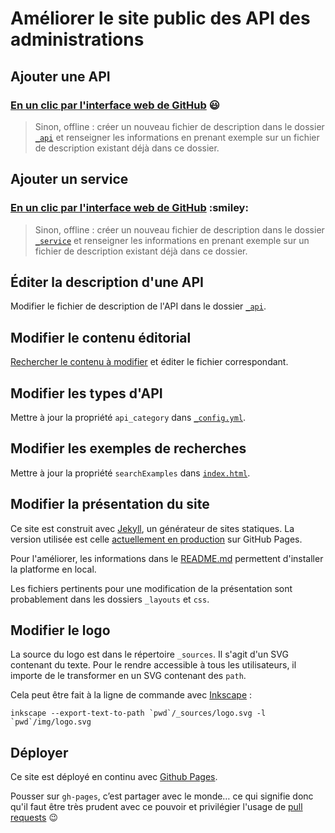 # Améliorer le site public des API des administrations


## Ajouter une API

### [En un clic par l'interface web de GitHub](https://github.com/sgmap/api.gouv.fr/new/gh-pages/_api?filename=_api/nom_api.md&value=---%0Dtitle%3A+Nom+API+%23nom+de+l%27API%0D%0Atagline%3A+Mission+de+l%27API+%23+description+courte+de+l%27API%0D%0Adoc_tech%3A+http%3A%2F%2Fdoc.api.com+%23+lien+vers+la+documentation+technique+de+l%27API%0D%0Aaccess_link%3A+http%3A%2F%2Fregistration.api.com+%23+lien+vers+la+page+d%27enregistrement+de+l%27API+%7C+optionnel%0D%0Adomain%3A+http%3A%2F%2Fapi.com+%23+lien+vers+le+domain+de+l%27API%0D%0Acontract%3A+OUVERT+sous+contrat+%23+type+de+contrat+%28OUVERT%2C+OUVERT+sous+contrat%29%0D%0Aopenapi_definition%3A+https%3A%2F%2Fhost.fr%2Fapi-def.yaml+%7C+optionnel%0D%0Aclients%3A+%23+liste+des+personnes+pouvant+utiliser+l%27API%0D%0A++-+client1%0D%0A++-+client2%0D%0Astat%3A+%23+lien+vers+les+statistiques%0D%0A++lastXdays%3A+30+%23+dur%C3%A9e+du%0D%0A++url%3A+https%3A%2F%2Fhost.fr%2Fdata%0D%0A++label%3A+Pi%C3%A8ces+justificatives+d%C3%A9mat%C3%A9rialis%C3%A9es+%23+description+m%C3%A9tier+de+chaque+appel%0D%0Apartners%3A+%23+liste+des+partenaires%0D%0A++-+Partenaire1%0D%0A++-+Partenaire2%0D%0Aowner%3A+DINSIC+%23+organisme+g%C3%A9rant+l%27API%0D%0Acategory%3A+confidential+%23+type+de+donn%C3%A9e%2C+voir+le+champs+id+dans+le+fichier+_config%0D%0Akeywords%3A+%23+liste+des+mots+cl%C3%A9s+utilis%C3%A9s+lors+de+la+recherche%0D%0A++-+toto%0D%0A++-+tutu%0D%0A++-+titi%0D%0Alogo%3A+%23+URL+vers+un+logo+de+l%27API+%7C+optionnel%0D%0A---%0D%0A%0D%0A%23%23+Description+de+l%27API%0D%0A%0D%0ATexte+libre+au+format+%5BMarkdown%5D%28http%3A%2F%2Fricostacruz.com%2Fcheatsheets%2Fmarkdown.html%29.%0D%0A%0D%0AMerci+de+ne+pas+utiliser+le+le+premier+niveau+de+titre+%60h1%60+car+il+est+r%C3%A9serv%C3%A9.%0D%0A%0D%0A%23%23+Rappel%0D%0A%0D%0A-+%5B+%5D+Modifier+le+nom+du+fichier+%60nom_api.md%60+dans+le+champ+ci-dessus.%0D%0A-+%5B+%5D+Cr%C3%A9er+une+nouvelle+branche+pour+l%27ajout+de+ce+fichier%2C+et+la+nommer+du+m%C3%AAme+nom+que+le+fichier+%60nom_api%60.%0D%0A-+%5B+%5D+Ouvrir+une+pull+request+pour+valider+l%27int%C3%A9gration.%0D%0A-+%5B+%5D+Effacer+ce+texte+une+fois+que+vous+l%27avez+lu) :smiley:

> Sinon, offline : créer un nouveau fichier de description dans le dossier [`_api`](https://github.com/sgmap/api.gouv.fr/tree/gh-pages/_api) et renseigner les informations en prenant exemple sur un fichier de description existant déjà dans ce dossier.


## Ajouter un service

### [En un clic par l'interface web de GitHub](https://github.com/sgmap/api.gouv.fr/new/gh-pages/_service?filename=_service/nom_service.md&value=---%0d%0aname%3a+Mon+Super+Service++%23+texte+libre%0d%0alink%3a+https%3a%2f%2fmon-super-service.fr%0d%0adescription%3a+Une+phrase+devrait+suffire+%c3%a0+pr%c3%a9senter+ce+service.+%23+%c3%a9vitez+de+r%c3%a9p%c3%a9ter+le+nom+du+service%2c+il+sera+indiqu%c3%a9+imm%c3%a9diatement+%c3%a0+c%c3%b4t%c3%a9%0d%0aapi%3a++%23+lister+toutes+les+API+r%c3%a9f%c3%a9renc%c3%a9es+dans+api.gouv.fr+et+utilis%c3%a9es+par+le+service%0d%0a+-+G%c3%a9oAPI++%23+utiliser+le+nom+de+l%27API%0d%0ascreenshot%3a+mon-super-service.jpg++%23+nom+de+fichier+relatif+au+dossier+%2fimg%0d%0a---%0d%0a%0d%0a%23%23+Description+du+service%0d%0a%0d%0aTexte+libre+au+format+%5bMarkdown%5d(http%3a%2f%2fricostacruz.com%2fcheatsheets%2fmarkdown.html).%0d%0a%0d%0a%0d%0a%23%23+Rappel%0d%0a%0d%0a-+%5b+%5d+Modifier+le+nom+du+fichier+%60nom_service.md%60+dans+le+champ+ci-dessus.%0d%0a-+%5b+%5d+Cr%c3%a9er+une+nouvelle+branche+pour+l%27ajout+de+ce+fichier%2c+et+la+nommer+du+m%c3%aame+nom+que+le+fichier+%60nom_service%60.%0d%0a-+%5b+%5d+Ouvrir+une+pull+request+pour+valider+l%27int%c3%a9gration.%0d%0a-+%5b+%5d+Effacer+ce+texte+une+fois+que+vous+l%27avez+lu%0d%0a) :smiley:

> Sinon, offline : créer un nouveau fichier de description dans le dossier [`_service`](https://github.com/sgmap/api.gouv.fr/tree/gh-pages/_service) et renseigner les informations en prenant exemple sur un fichier de description existant déjà dans ce dossier.


## Éditer la description d'une API

Modifier le fichier de description de l'API dans le dossier [`_api`](https://github.com/sgmap/api.gouv.fr/tree/gh-pages/_api).


## Modifier le contenu éditorial

[Rechercher le contenu à modifier](https://github.com/sgmap/api.gouv.fr/search?q=contenu+à+modifier&type=Code) et éditer le fichier correspondant.


## Modifier les types d'API

Mettre à jour la propriété `api_category` dans [`_config.yml`](https://github.com/sgmap/api.gouv.fr/tree/gh-pages/_config.yml).

## Modifier les exemples de recherches

Mettre à jour la propriété `searchExamples` dans [`index.html`](https://github.com/sgmap/api.gouv.fr/tree/gh-pages/index.html).


## Modifier la présentation du site

Ce site est construit avec [Jekyll](https://jekyllrb.com/), un générateur de sites statiques. La version utilisée est celle [actuellement en production](https://github.com/jekyll/jekyll/issues/4441) sur GitHub Pages.

Pour l'améliorer, les informations dans le [README.md](https://github.com/sgmap/api.gouv.fr/blob/gh-pages/README.md) permettent d'installer la platforme en local.

Les fichiers pertinents pour une modification de la présentation sont probablement dans les dossiers `_layouts` et `css`.


## Modifier le logo

La source du logo est dans le répertoire `_sources`. Il s'agit d'un SVG contenant du texte. Pour le rendre accessible à tous les utilisateurs, il importe de le transformer en un SVG contenant des `path`.

Cela peut être fait à la ligne de commande avec [Inkscape](https://inkscape.org/fr/) :

```shell
inkscape --export-text-to-path `pwd`/_sources/logo.svg -l `pwd`/img/logo.svg
```

## Déployer

Ce site est déployé en continu avec [Github Pages](https://pages.github.com).

Pousser sur `gh-pages`, c’est partager avec le monde… ce qui signifie donc qu'il faut être très prudent avec ce pouvoir et privilégier l'usage de [pull requests](https://guides.github.com/introduction/flow/) :wink:
